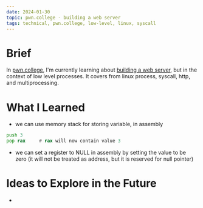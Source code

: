 ```yaml
---
date: 2024-01-30
topic: pwn.college - building a web server
tags: technical, pwn.college, low-level, linux, syscall
---
```


# Brief

In [pwn.college](https://pwn.college/), I'm currently learning about [building a web server](https://pwn.college/program-security/building-a-web-server), but in the context of low level processes. It covers from linux process, syscall, http, and multiprocessing.

# What I Learned

* we can use memory stack for storing variable, in assembly

```asm
push 3
pop rax     # rax will now contain value 3
```

* we can set a register to NULL in assembly by setting the value to be zero (it will not be treated as address, but it is reserved for null pointer)


# Ideas to Explore in the Future

-
